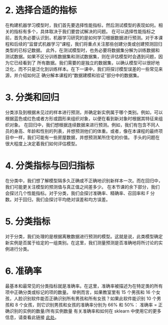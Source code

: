 # 2. 选择合适的指标
在构建机器学习模型时，我们首先要选择性能指标，然后测试模型的表现如何。相关的指标有多个，具体取决于我们要尝试解决的问题。
在可以选择性能指标之前，首先务必要认识到，机器学习研究的是如何学习根据数据进行预测。对于本课程和后续的“监督式机器学习”课程，我们将重点关注那些创建分类或创建预测回归类型的已标记数据。
此外，在测试模型时，也务必要将数据集分解为训练数据和测试数据。如果不区分训练数据集和测试数据集，则在评估模型时会遇到问题，因为它已经看到了 所有数据。我们需要的是独立的数据集，以确认模型可以很好地泛化，而不只是泛化到训练样本。在下一课中，我们将探讨模型误差的一些常见来源，并介绍如何正 确分解本课程的“数据建模和验证”部分中的数据集。

# 3. 分类和回归
分类涉及到根据未见过的样本进行预测，并确定新实例属于哪个类别。例如，可以根据蓝色或红色或者方形或圆形来组织对象，以便在看到新对象时根据其特征来组织对象。
在回归中，我们想根据连续数据来进行预测。例如，我们有包含不同人员的身高、年龄和性别的列表，并想预测他们的体重。或者，像在本课程的最终项目中一样，我们可能有一些房屋数据，并想预测某所住宅的价值。
手头的问题在很大程度上决定着我们如何评估模型。
# 4. 分类指标与回归指标
在分类中，我们想了解模型隔多久正确或不正确地识别新样本一次。而在回归中，我们可能更关注模型的预测值与真正值之间差多少。
在本节课的余下部分，我们会探讨几个性能指标。对于分类，我们会探讨准确率、精确率、召回率和 F 分数。对于回归，我们会探讨平均绝对误差和均方误差。

# 5. 分类指标
对于分类，我们处理的是根据离散数据进行预测的模型。这就是说，此类模型确定新实例是否属于给定的一组类别。在这里，我们测量预测是否准确地将所讨论的实例进行分类。

# 6. 准确率
最基本和最常见的分类指标就是准确率。在这里，准确率被描述为在特定类的所有项中正确分类或标记的项的数量。
举例而言，如果教室里有 15 个男孩和 16 个女孩，人脸识别软件能否正确识别所有男孩和所有女孩？如果此软件能识别 10 个男孩和 8 个女孩，则它识别男孩和女孩的准确率分别为 66% 和 50%：
准确率 = 正确识别的实例的数量/所有实例数量
有关准确率和如何在 sklearn 中使用它的更多信息，请查看此链接 [此处](http://scikit-learn.org/stable/modules/generated/sklearn.metrics.accuracy_score.html#sklearn.metrics.accuracy_score)。
